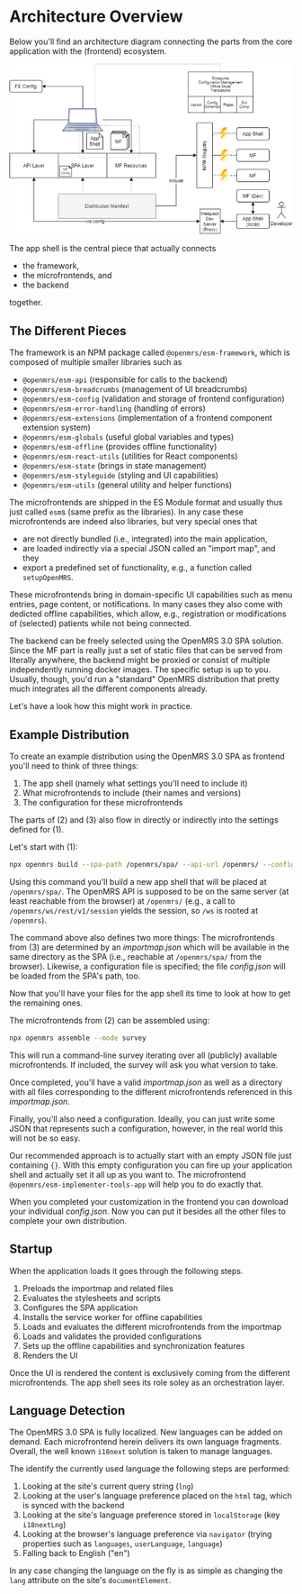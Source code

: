 # Architecture Overview

Below you'll find an architecture diagram connecting the parts from the core application with the (frontend) ecosystem.

![Architecture Diagram](./architecture.png)

The app shell is the central piece that actually connects

- the framework,
- the microfrontends, and
- the backend

together.

## The Different Pieces

The framework is an NPM package called `@openmrs/esm-framework`, which is composed of multiple smaller libraries such as

- `@openmrs/esm-api` (responsible for calls to the backend)
- `@openmrs/esm-breadcrumbs` (management of UI breadcrumbs)
- `@openmrs/esm-config` (validation and storage of frontend configuration)
- `@openmrs/esm-error-handling` (handling of errors)
- `@openmrs/esm-extensions` (implementation of a frontend component extension system)
- `@openmrs/esm-globals` (useful global variables and types)
- `@openmrs/esm-offline` (provides offline functionality)
- `@openmrs/esm-react-utils` (utilities for React components)
- `@openmrs/esm-state` (brings in state management)
- `@openmrs/esm-styleguide` (styling and UI capabilities)
- `@openmrs/esm-utils` (general utility and helper functions)

The microfrontends are shipped in the ES Module format and usually thus just called `esm`s (same prefix as the libraries). In any case these microfrontends are indeed also libraries, but very special ones that

- are not directly bundled (i.e., integrated) into the main application,
- are loaded indirectly via a special JSON called an "import map", and they
- export a predefined set of functionality, e.g., a function called `setupOpenMRS`.

These microfrontends bring in domain-specific UI capabilities such as menu entries, page content, or notifications. In many cases they also come with dedicted offline capabilities, which allow, e.g., registration or modifications of (selected) patients while not being connected.

The backend can be freely selected using the OpenMRS 3.0 SPA solution. Since the MF part is really just a set of static files that can be served from literally anywhere, the backend might be proxied or consist of multiple independently running docker images. The specific setup is up to you. Usually, though, you'd run a "standard" OpenMRS distribution that pretty much integrates all the different components already.

Let's have a look how this might work in practice.

## Example Distribution

To create an example distribution using the OpenMRS 3.0 SPA as frontend you'll need to think of three things:

1. The app shell (namely what settings you'll need to include it)
2. What microfrontends to include (their names and versions)
3. The configuration for these microfrontends

The parts of (2) and (3) also flow in directly or indirectly into the settings defined for (1).

Let's start with (1):

```sh
npx openmrs build --spa-path /openmrs/spa/ --api-url /openmrs/ --config-url config.json --importmap importmap.json
```

Using this command you'll build a new app shell that will be placed at `/openmrs/spa/`. The OpenMRS API is supposed to be on the same server (at least reachable from the browser) at `/openmrs/` (e.g., a call to `/openmrs/ws/rest/v1/session` yields the session, so `/ws` is rooted at `/openmrs`).

The command above also defines two more things: The microfrontends from (3) are determined by an *importmap.json* which will be available in the same directory as the SPA (i.e., reachable at `/openmrs/spa/` from the browser). Likewise, a configuration file is specified; the file *config.json* will be loaded from the SPA's path, too.

Now that you'll have your files for the app shell its time to look at how to get the remaining ones.

The microfrontends from (2) can be assembled using:

```sh
npx openmrs assemble --mode survey
```

This will run a command-line survey iterating over all (publicly) available microfrontends. If included, the survey will ask you what version to take.

Once completed, you'll have a valid *importmap.json* as well as a directory with all files corresponding to the different microfrontends referenced in this *importmap.json*.

Finally, you'll also need a configuration. Ideally, you can just write some JSON that represents such a configuration, however, in the real world this will not be so easy.

Our recommended approach is to actually start with an empty JSON file just containing `{}`. With this empty configuration you can fire up your application shell and actually set it all up as you want to. The microfrontend `@openmrs/esm-implementer-tools-app` will help you to do exactly that.

When you completed your customization in the frontend you can download your individual *config.json*. Now you can put it besides all the other files to complete your own distribution.

## Startup

When the application loads it goes through the following steps.

1. Preloads the importmap and related files
2. Evaluates the stylesheets and scripts
3. Configures the SPA application
4. Installs the service worker for offline capabilities
5. Loads and evaluates the different microfrontends from the importmap
6. Loads and validates the provided configurations
7. Sets up the offline capabilities and synchronization features
8. Renders the UI

Once the UI is rendered the content is exclusively coming from the different microfrontends. The app shell sees its role soley as an orchestration layer.

## Language Detection

The OpenMRS 3.0 SPA is fully localized. New languages can be added on demand. Each microfrontend herein delivers its own language fragments. Overall, the well known `i18next` solution is taken to manage languages.

The identify the currently used language the following steps are performed:

1. Looking at the site's current query string (`lng`)
2. Looking at the user's language preference placed on the `html` tag, which is synced with the backend
3. Looking at the site's language preference stored in `localStorage` (key `i18nextLng`)
4. Looking at the browser's language preference via `navigator` (trying properties such as `languages`, `userLanguage`, `language`)
5. Falling back to English ("en")

In any case changing the language on the fly is as simple as changing the `lang` attribute on the site's `documentElement`.
